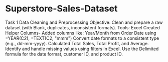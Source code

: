 # Superstore-Sales-Dataset
Task 1 
Data Cleaning and Preprocessing
Objective: Clean and prepare a raw dataset (with Blank, duplicates, inconsistent formats).
Tools: Excel 
Created Helper Columns- Added columns like: Year/Month from Order Date using =YEAR(C2), =TEXT(C2, "mmm")
Convert date formats to a consistent type (e.g., dd-mm-yyyy).
Calculated Total Sales, Total Profit, and Average.
Identify and handle missing values using filters in Excel.
Use the Delimited formula for the date format, customer ID, and product ID.
